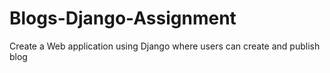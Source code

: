 # Blogs-Django-Assignment
Create a Web application using Django where users can create and publish blog
